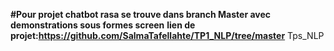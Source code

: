 **#Pour projet chatbot rasa se trouve dans branch Master avec demonstrations sous formes screen** 
                                **lien de projet:https://github.com/SalmaTafellahte/TP1_NLP/tree/master**
                                    Tps_NLP
